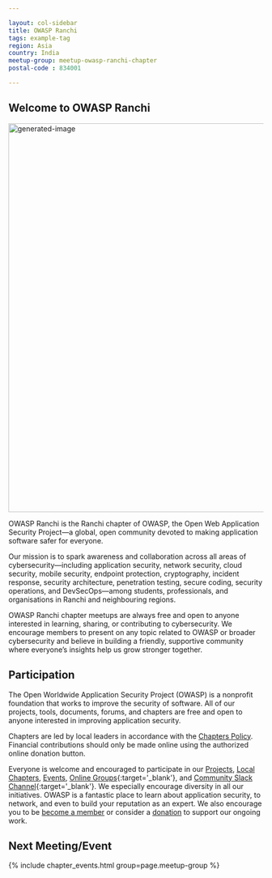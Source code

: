 ```yaml
---

layout: col-sidebar
title: OWASP Ranchi
tags: example-tag
region: Asia
country: India
meetup-group: meetup-owasp-ranchi-chapter
postal-code : 834001

---
```

## Welcome to OWASP Ranchi

<img width="1344" height="768" alt="generated-image" src="https://github.com/user-attachments/assets/a7547b0f-5a2d-4ee2-8153-467dfad53ee3" />

OWASP Ranchi is the Ranchi chapter of OWASP, the Open Web Application Security Project—a global, open community devoted to making application software safer for everyone.

Our mission is to spark awareness and collaboration across all areas of cybersecurity—including application security, network security, cloud security, mobile security, endpoint protection, cryptography, incident response, security architecture, penetration testing, secure coding, security operations, and DevSecOps—among students, professionals, and organisations in Ranchi and neighbouring regions.

OWASP Ranchi chapter meetups are always free and open to anyone interested in learning, sharing, or contributing to cybersecurity. We encourage members to present on any topic related to OWASP or broader cybersecurity and believe in building a friendly, supportive community where everyone’s insights help us grow stronger together.

## Participation
The Open Worldwide Application Security Project (OWASP) is a nonprofit foundation that works to improve the security of software. All of our projects, tools, documents, forums, and chapters are free and open to anyone interested in improving application security. 

Chapters are led by local leaders in accordance with the [Chapters Policy](/www-policy/operational/chapters). Financial contributions should only be made online using the authorized online donation button. 

Everyone is welcome and encouraged to participate in our [Projects](/projects/), [Local Chapters](/chapters/), [Events](/events/), [Online Groups](https://groups.google.com/a/owasp.com/){:target='_blank'}, and [Community Slack Channel](https://owasp.slack.com/){:target='_blank'}. We especially encourage diversity in all our initiatives. OWASP is a fantastic place to learn about application security, to network, and even to build your reputation as an expert. We also encourage you to be [become a member](/membership/) or consider a [donation](/donate/) to support our ongoing work.

Next Meeting/Event <!-- You should keep this section as it will populate your meetup events -->
---------------------
{% include chapter_events.html group=page.meetup-group %}

